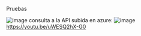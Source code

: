 Pruebas

![image](https://user-images.githubusercontent.com/98189066/226756018-a16843a6-cf0c-40a4-b616-92428abec9a6.png)
consulta a la API subida en azure:
![image](https://user-images.githubusercontent.com/98189066/226789647-9e201cb9-9978-41ff-8710-9b0fdf0b92f7.png)
https://youtu.be/uWESQ2hX-G0
